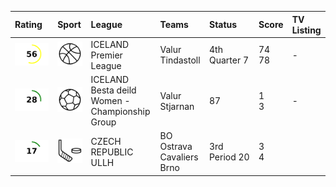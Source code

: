 | Rating                                                                                                                                 | Sport                                                                                                                | League                                            | Teams                        | Status        | Score    | TV Listing          |
|:---------------------------------------------------------------------------------------------------------------------------------------|:---------------------------------------------------------------------------------------------------------------------|:--------------------------------------------------|:-----------------------------|:--------------|:---------|:--------------------|
| <img src="https://raw.githubusercontent.com/BlakeDuncan25/Donut-SVG-Ratings/bac4e4a278175106499642192132b1786a9aec38/56.svg" alt="56"> | <img src="https://raw.githubusercontent.com/BlakeDuncan25/Donut-SVG-Ratings/master/basketball.png" alt="Basketball"> | ICELAND<br>Premier League                         | Valur<br>Tindastoll          | 4th Quarter 7 | 74<br>78 | -                   |
| <img src="https://raw.githubusercontent.com/BlakeDuncan25/Donut-SVG-Ratings/bac4e4a278175106499642192132b1786a9aec38/28.svg" alt="28"> | <img src="https://raw.githubusercontent.com/BlakeDuncan25/Donut-SVG-Ratings/master/soccer.png" alt="Soccer">         | ICELAND<br>Besta deild Women - Championship Group | Valur<br>Stjarnan            | 87            | 1<br>3   | -                   |
| <img src="https://raw.githubusercontent.com/BlakeDuncan25/Donut-SVG-Ratings/bac4e4a278175106499642192132b1786a9aec38/17.svg" alt="17"> | <img src="https://raw.githubusercontent.com/BlakeDuncan25/Donut-SVG-Ratings/master/hockey.png" alt="Ice Hockey">     | CZECH REPUBLIC<br>ULLH                            | BO Ostrava<br>Cavaliers Brno | 3rd Period 20 | 3<br>4   | <a href="#N/A"></a> |